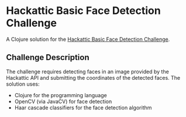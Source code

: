 # Hackattic Basic Face Detection Challenge

A Clojure solution for the [Hackattic Basic Face Detection Challenge](https://hackattic.com/challenges/basic_face_detection).

## Challenge Description

The challenge requires detecting faces in an image provided by the Hackattic API and submitting the coordinates of the detected faces. The solution uses:

- Clojure for the programming language
- OpenCV (via JavaCV) for face detection
- Haar cascade classifiers for the face detection algorithm
